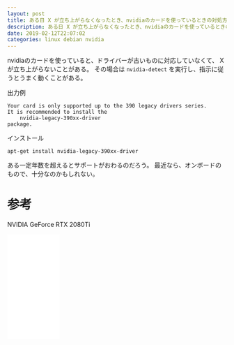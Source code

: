 ```yaml
---
layout: post
title: ある日 X が立ち上がらなくなったとき、nvidiaのカードを使っているときの対処方法1
description: ある日 X が立ち上がらなくなったとき、nvidiaのカードを使っているときの対処方法1
date: 2019-02-12T22:07:02
categories: linux debian nvidia
---
```


nvidiaのカードを使っていると、ドライバーが古いものに対応していなくて、
X が立ち上がらないことがある。
その場合は `nvidia-detect` を実行し、指示に従うとうまく動くことがある。

出力例

```
Your card is only supported up to the 390 legacy drivers series.
It is recommended to install the
    nvidia-legacy-390xx-driver
package.
```

インストール

```
apt-get install nvidia-legacy-390xx-driver
```


ある一定年数を超えるとサポートがおわるのだろう。
最近なら、オンボードのもので、十分なのかもしれない。

# 参考

NVIDIA GeForce RTX 2080Ti 

<iframe style="width:120px;height:240px;" marginwidth="0" marginheight="0" scrolling="no" frameborder="0" src="//rcm-fe.amazon-adsystem.com/e/cm?lt1=_blank&bc1=000000&IS2=1&bg1=FFFFFF&fc1=000000&lc1=0000FF&t=mi3002-22&language=ja_JP&o=9&p=8&l=as4&m=amazon&f=ifr&ref=as_ss_li_til&asins=B07GJYS2WM&linkId=03e45945a66956216ec4b5534271770c"></iframe>

